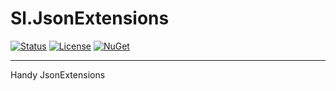 # Sl.JsonExtensions

[![Status](https://img.shields.io/badge/status-active-success.svg)]()
[![License](https://img.shields.io/github/license/emre-gon/Sl.JsonExtensions)](/LICENSE)
[![NuGet](https://img.shields.io/nuget/v/Sl.JsonExtensions.svg)](https://www.nuget.org/packages/Sl.JsonExtensions)


---

Handy JsonExtensions
